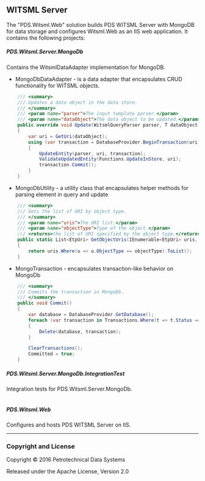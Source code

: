 ## WITSML Server
The "PDS.Witsml.Web" solution builds PDS WITSML Server with MongoDB for data storage and configures Witsml.Web as an IIS web application. It contains the following projects: 

##### PDS.Witsml.Server.MongoDb
Contains the WitsmlDataAdapter implementation for MongoDB.
- MongoDbDataAdapter - is a data adapter that encapsulates CRUD functionality for WITSML objects.
````C#
    /// <summary>
    /// Updates a data object in the data store.
    /// </summary>
    /// <param name="parser">The input template parser.</param>
    /// <param name="dataObject">The data object to be updated.</param>
    public override void Update(WitsmlQueryParser parser, T dataObject)
    {
        var uri = GetUri(dataObject);
        using (var transaction = DatabaseProvider.BeginTransaction(uri))
        {
            UpdateEntity(parser, uri, transaction);
            ValidateUpdatedEntity(Functions.UpdateInStore, uri);
            transaction.Commit();
        }
    }
````
- MongoDbUtility - a utility class that encapsulates helper methods for parsing element in query and update
````C#
    /// <summary>
    /// Gets the list of URI by object type.
    /// </summary>
    /// <param name="uris">The URI list.</param>
    /// <param name="objectType">Type of the object.</param>
    /// <returns>the list of URI specified by the object type.</returns>
    public static List<EtpUri> GetObjectUris(IEnumerable<EtpUri> uris, string objectType)
    {
        return uris.Where(u => u.ObjectType == objectType).ToList();
    }
````
- MongoTransaction - encapsulates transaction-like behavior on MongoDb
````C#
    /// <summary>
    /// Commits the transaction in MongoDb.
    /// </summary>
    public void Commit()
    {
        var database = DatabaseProvider.GetDatabase();
        foreach (var transaction in Transactions.Where(t => t.Status == TransactionStatus.Pending && t.Action == MongoDbAction.Delete))
        {
            Delete(database, transaction);
        }

        ClearTransactions();
        Committed = true;
    }
````
##### PDS.Witsml.Server.MongoDb.IntegrationTest
Integration tests for PDS.Witsml.Server.MongoDb.
<br>
<br>
##### PDS.Witsml.Web
Configures and hosts PDS WITSML Server on IIS.

---

### Copyright and License
Copyright &copy; 2016 Petrotechnical Data Systems

Released under the Apache License, Version 2.0